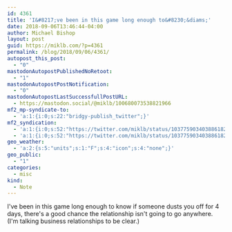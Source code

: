 ```yaml
---
id: 4361
title: 'I&#8217;ve been in this game long enough to&#8230;&diams;'
date: 2018-09-06T13:46:44-04:00
author: Michael Bishop
layout: post
guid: https://miklb.com/?p=4361
permalink: /blog/2018/09/06/4361/
autopost_this_post:
  - "0"
mastodonAutopostPublishedNoRetoot:
  - "1"
mastodonAutopostPostNotification:
  - "0"
mastodonAutopostLastSuccessfullPostURL:
  - https://mastodon.social/@miklb/100680073538821966
mf2_mp-syndicate-to:
  - 'a:1:{i:0;s:22:"bridgy-publish_twitter";}'
mf2_syndication:
  - 'a:1:{i:0;s:52:"https://twitter.com/miklb/status/1037759034038861829";}'
  - 'a:1:{i:0;s:52:"https://twitter.com/miklb/status/1037759034038861829";}'
geo_weather:
  - 'a:2:{s:5:"units";s:1:"F";s:4:"icon";s:4:"none";}'
geo_public:
  - "1"
categories:
  - misc
kind:
  - Note
---
```

I've been in this game long enough to know if someone dusts you off for 4 days, there's a good chance the relationship isn't going to go anywhere. (I'm talking business relationships to be clear.)